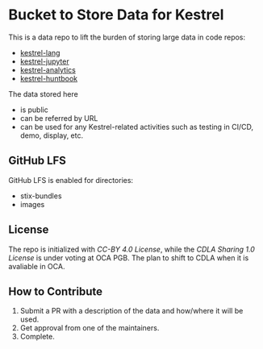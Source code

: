 # Bucket to Store Data for Kestrel

This is a data repo to lift the burden of storing large data in code repos:
- [kestrel-lang](https://github.com/opencybersecurityalliance/kestrel-lang)
- [kestrel-jupyter](https://github.com/opencybersecurityalliance/kestrel-jupyter)
- [kestrel-analytics](https://github.com/opencybersecurityalliance/kestrel-analytics)
- [kestrel-huntbook](https://github.com/opencybersecurityalliance/kestrel-huntbook)

The data stored here
- is public
- can be referred by URL
- can be used for any Kestrel-related activities such as testing in CI/CD, demo, display, etc.

## GitHub LFS

GitHub LFS is enabled for directories:
- stix-bundles
- images

## License

The repo is initialized with _CC-BY 4.0 License_, while the _CDLA Sharing 1.0 License_ is under voting at OCA PGB. The plan to shift to CDLA when it is avaliable in OCA.

## How to Contribute

1. Submit a PR with a description of the data and how/where it will be used.
2. Get approval from one of the maintainers.
3. Complete.
